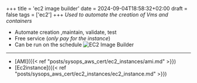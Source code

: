 +++
title = 'ec2 image builder'
date = 2024-09-04T18:58:32+02:00
draft = false
tags = ['ec2']
+++
*Used to automate the creation of Vms and containers*

- Automate creation ,maintain, validate, test
- Free  service (*only pay for the instance*)
- Can be run on the schedule
![EC2 Image Builder](/Notes/ec2_instance_builder_visual.png)

---
- [AMI]({{< ref "posts/sysops_aws_cert/ec2_instances/ami.md" >}})
- [Ec2instance]({{< ref "posts/sysops_aws_cert/ec2_instances/ec2_instance.md" >}})
